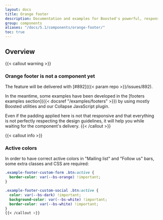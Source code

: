 ```yaml
---
layout: docs
title: Orange footer
description: Documentation and examples for Boosted's powerful, responsive footer. Includes support for branding, navigation and more.
group: components
aliases: "/docs/5.1/components/orange-footer/"
toc: true
---
```


## Overview

{{< callout warning >}}
### Orange footer is not a component yet

The feature will be delivered with [#892]({{< param repo >}}/issues/892).

In the meantime, some examples have been developed in the [footers examples section]({{< docsref "/examples/footers" >}}) by using mostly Boosted utilities and our Collapse JavaScript plugin.

Even if the padding applied here is not that responsive and that everything is not perfectly respecting the design guidelines, it will help you while waiting for the component's delivery.
{{< /callout >}}

{{< callout info >}}
### Active colors

In order to have correct active colors in "Mailing list" and "Follow us" bars, some extra classes and CSS are required:

```css
.example-footer-custom-form .btn:active {
  border-color: var(--bs-orange) !important;
}

.example-footer-custom-social .btn:active {
  color: var(--bs-dark) !important;
  background-color: var(--bs-white) !important;
  border-color: var(--bs-white) !important;
}
{{< /callout >}}
